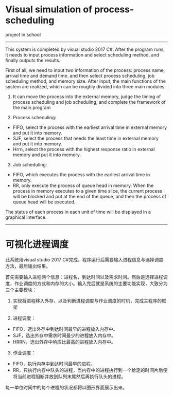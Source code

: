 # Visual simulation of process-scheduling
project in school

--------------------
This system is completed by visual studio 2017 C#. After the program runs, it needs to 
input process information and select scheduling method, and finally outputs the results. 

First of all, we need to input two information of the process: process name, arrival time and demand time. and then select process scheduling, 
job scheduling method, and memory size. After input, the main functions of the system are realized, which can be roughly divided into three main modules:

1. It can move the process into the external memory, judge the timing of process scheduling and job scheduling, and complete the framework of the main program

2. Process scheduling:
 - FIFO, select the process with the earliest arrival time in external memory and put it into memory.
 - SJF, select the process that needs the least time in external memory and put it into memory.
 - Hrrn, select the process with the highest response ratio in external memory and put it into memory.

3. Job scheduling:
 - FIFO, which executes the process with the earliest arrival time in memory.
 - RR, only execute the process of queue head in memory. When the process in memory executes to a given time slice,
 the current process will be blocked and put at the end of the queue, and then the process of queue head will be executed.

The status of each process in each unit of time will be displayed in a graphical interface.

---------------------

# 可视化进程调度

此系统用visual studio 2017 C#完成，程序运行后需要输入进程信息与选择调度方法，最后输出结果。

首先需要输入进程两个信息：进程名，到达时间以及需求时间。然后是选择进程调度，作业调度的方式和内存的大小。输入完后就是系统的主要功能实现，大致分为三个主要模块：

1. 实现将进程移入外存，以及判断进程调度与作业调度的时机，完成主程序的框架

2. 进程调度：
 - FIFO，选出外存中到达时间最早的进程放入内存中。
 - SJF，选出外存中需求时间最少的进程放入内存中。
 - HRRN，选出外存中响应比最高的进程放入内存中。


3. 作业调度：
 - FIFO，执行内存中到达时间最早的进程。
 - RR，只执行内存中队头的进程，当内存中的进程执行到一个给定的时间片后便将当前进程阻断并放到队列末尾然后再执行队头的进程。

每一单位时间中的每个进程的状况都将以图形界面展示出来。
